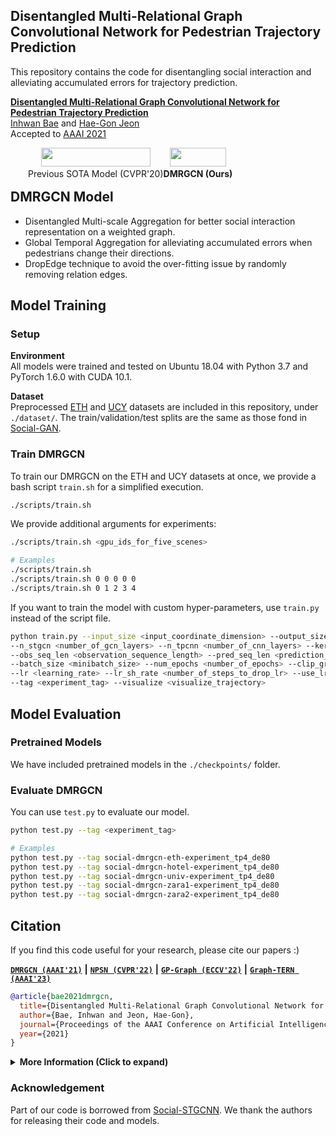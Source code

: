 ## Disentangled Multi-Relational Graph Convolutional Network for Pedestrian Trajectory Prediction
This repository contains the code for disentangling social interaction and alleviating accumulated errors for trajectory prediction.

**[Disentangled Multi-Relational Graph Convolutional Network for Pedestrian Trajectory Prediction](https://inhwanbae.github.io/publication/dmrgcn/)**
<br>
<a href="https://InhwanBae.github.io/">Inhwan Bae</a> and
<a href="https://scholar.google.com/citations?user=Ei00xroAAAAJ">Hae-Gon Jeon</a>
<br>Accepted to 
<a href="https://ojs.aaai.org/index.php/AAAI/article/view/16174">AAAI 2021</a>

<div align='center' style="display:flex">
&emsp;&emsp;
  <div align='center'>
    <img src="img/stgcnn-probability-animated.webp" width=90%'>
    <br>Previous SOTA Model (CVPR'20)
  </div>
  <div align='center'>
    <img src="img/dmrgcn-probability-animated.webp" width=90%'>
    <br><b>DMRGCN (Ours)</b>
  </div>
&emsp;&emsp;
</div>


## DMRGCN Model
* Disentangled Multi-scale Aggregation for better social interaction representation on a weighted graph.
* Global Temporal Aggregation for alleviating accumulated errors when pedestrians change their directions.
* DropEdge technique to avoid the over-fitting issue by randomly removing relation edges.


## Model Training
### Setup
**Environment**
<br>All models were trained and tested on Ubuntu 18.04 with Python 3.7 and PyTorch 1.6.0 with CUDA 10.1.

**Dataset**
<br>Preprocessed [ETH](https://data.vision.ee.ethz.ch/cvl/aem/ewap_dataset_full.tgz) and [UCY](https://graphics.cs.ucy.ac.cy/research/downloads/crowd-data) datasets are included in this repository, under `./dataset/`. 
The train/validation/test splits are the same as those fond in [Social-GAN](https://github.com/agrimgupta92/sgan).

### Train DMRGCN
To train our DMRGCN on the ETH and UCY datasets at once, we provide a bash script `train.sh` for a simplified execution.
```bash
./scripts/train.sh
```
We provide additional arguments for experiments: 
```bash
./scripts/train.sh <gpu_ids_for_five_scenes>

# Examples
./scripts/train.sh
./scripts/train.sh 0 0 0 0 0
./scripts/train.sh 0 1 2 3 4
```
If you want to train the model with custom hyper-parameters, use `train.py` instead of the script file.
```bash
python train.py --input_size <input_coordinate_dimension> --output_size <output_gaussian_dimension> \
--n_stgcn <number_of_gcn_layers> --n_tpcnn <number_of_cnn_layers> --kernel_size <kernel_size> \
--obs_seq_len <observation_sequence_length> --pred_seq_len <prediction_sequence_length> --dataset <dataset_name> \
--batch_size <minibatch_size> --num_epochs <number_of_epochs> --clip_grad <gradient_clipping> \
--lr <learning_rate> --lr_sh_rate <number_of_steps_to_drop_lr> --use_lrschd <use_lr_scheduler> \
--tag <experiment_tag> --visualize <visualize_trajectory>
```


## Model Evaluation
### Pretrained Models
We have included pretrained models in the `./checkpoints/` folder.

### Evaluate DMRGCN
You can use `test.py` to evaluate our model. 
```bash
python test.py --tag <experiment_tag>

# Examples
python test.py --tag social-dmrgcn-eth-experiment_tp4_de80
python test.py --tag social-dmrgcn-hotel-experiment_tp4_de80
python test.py --tag social-dmrgcn-univ-experiment_tp4_de80
python test.py --tag social-dmrgcn-zara1-experiment_tp4_de80
python test.py --tag social-dmrgcn-zara2-experiment_tp4_de80
```


## Citation
If you find this code useful for your research, please cite our papers :)

[**`DMRGCN (AAAI'21)`**](https://github.com/InhwanBae/DMRGCN) **|** 
[**`NPSN (CVPR'22)`**](https://github.com/InhwanBae/NPSN) **|** 
[**`GP-Graph (ECCV'22)`**](https://github.com/InhwanBae/GPGraph) **|** 
[**`Graph-TERN (AAAI'23)`**](https://github.com/InhwanBae/GraphTERN)

```bibtex
@article{bae2021dmrgcn,
  title={Disentangled Multi-Relational Graph Convolutional Network for Pedestrian Trajectory Prediction},
  author={Bae, Inhwan and Jeon, Hae-Gon},
  journal={Proceedings of the AAAI Conference on Artificial Intelligence},
  year={2021}
}
```
<details>
  <summary><b>More Information (Click to expand)</b></summary>

```bibtex
@inproceedings{bae2022npsn,
  title={Non-Probability Sampling Network for Stochastic Human Trajectory Prediction},
  author={Bae, Inhwan and Park, Jin-Hwi and Jeon, Hae-Gon},
  booktitle={Proceedings of the IEEE/CVF Conference on Computer Vision and Pattern Recognition},
  year={2022}
}

@inproceedings{bae2022gpgraph,
  title={Learning Pedestrian Group Representations for Multi-modal Trajectory Prediction},
  author={Bae, Inhwan and Park, Jin-Hwi and Jeon, Hae-Gon},
  booktitle={Proceedings of the European Conference on Computer Vision},
  year={2022}
}

@article{bae2023graphtern,
  title={A Set of Control Points Conditioned Pedestrian Trajectory Prediction},
  author={Bae, Inhwan and Jeon, Hae-Gon},
  journal={Proceedings of the AAAI Conference on Artificial Intelligence},
  year={2023}
}
```
</details>


### Acknowledgement
Part of our code is borrowed from [Social-STGCNN](https://github.com/abduallahmohamed/Social-STGCNN). 
We thank the authors for releasing their code and models.

